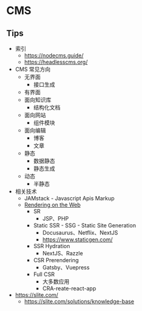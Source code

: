 # CMS
## Tips
* 索引
  * https://nodecms.guide/
  * https://headlesscms.org/
* CMS 常见方向
  * 无界面
    * 接口生成
  * 有界面
  * 面向知识库
    * 结构化文档
  * 面向网站
    * 组件模块
  * 面向编辑
    * 博客
    * 文章
  * 静态
    * 数据静态
    * 静态生成
  * 动态
    * 半静态
* 相关技术
  * JAMstack - Javascript Apis Markup
  * [Rendering on the Web](https://developers.google.com/web/updates/2019/02/rendering-on-the-web)
    * SR
      * JSP、PHP
    * Static SSR - SSG - Static Site Generation
      * Docusaurus、Netflix、NextJS
      * https://www.staticgen.com/
    * SSR Hydration
      * NextJS、Razzle
    * CSR Prerendering
      * Gatsby、Vuepress
    * Full CSR
      * 大多数应用
      * CRA-reate-react-app
* https://slite.com/
  * https://slite.com/solutions/knowledge-base

